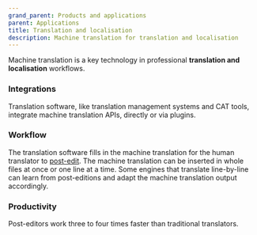 ```yaml
---
grand_parent: Products and applications
parent: Applications
title: Translation and localisation
description: Machine translation for translation and localisation
---
```


Machine translation is a key technology in professional **translation and localisation** workflows.

### Integrations

Translation software, like translation management systems and CAT tools, integrate machine translation APIs, directly or via plugins.

### Workflow

The translation software fills in the machine translation for the human translator to [post-edit](/workflows/post-edition.md). The machine translation can be inserted in whole files at once or one line at a time. Some engines that translate line-by-line can learn from post-editions and adapt the machine translation output accordingly.

### Productivity

Post-editors work three to four times faster than traditional translators.
